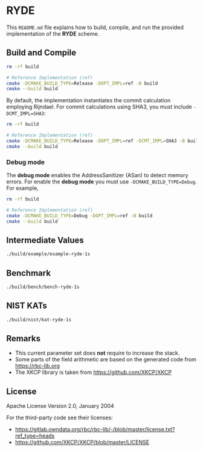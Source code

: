 # RYDE

This `README.md` file explains how to build, compile, and run the provided implementation of the **RYDE** scheme.

## Build and Compile

```bash
rm -rf build

# Reference Implementation (ref)
cmake -DCMAKE_BUILD_TYPE=Release -DOPT_IMPL=ref -B build
cmake --build build
```

By default, the implementation instantiates the commit calculation employing Rijndael. For commit calculations using SHA3, you must include `-DCMT_IMPL=SHA3`:

```bash
rm -rf build

# Reference Implementation (ref)
cmake -DCMAKE_BUILD_TYPE=Release -DOPT_IMPL=ref -DCMT_IMPL=SHA3 -B build
cmake --build build
```

### Debug mode

The **debug mode** enables the AddressSanitizer (ASan) to detect memory errors.
For enable the **debug mode** you must use `-DCMAKE_BUILD_TYPE=Debug`. For example,

```bash
rm -rf build

# Reference Implementation (ref)
cmake -DCMAKE_BUILD_TYPE=Debug -DOPT_IMPL=ref -B build
cmake --build build
```

## Intermediate Values

```bash
./build/example/example-ryde-1s
```

## Benchmark

```bash
./build/bench/bench-ryde-1s
```

## NIST KATs

```bash
./build/nist/kat-ryde-1s
```

## Remarks

* This current parameter set does **not** require to increase the stack.
* Some parts of the field arithmetic are based on the generated code from https://rbc-lib.org
* The XKCP library is taken from https://github.com/XKCP/XKCP

## License

Apache License Version 2.0, January 2004

For the third-party code see their licenses:

* https://gitlab.owndata.org/rbc/rbc-lib/-/blob/master/license.txt?ref_type=heads
* https://github.com/XKCP/XKCP/blob/master/LICENSE
